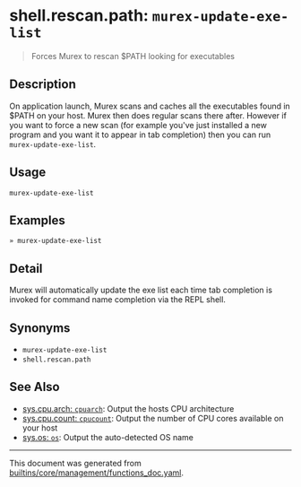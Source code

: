 # shell.rescan.path: `murex-update-exe-list`

> Forces Murex to rescan $PATH looking for executables

## Description

On application launch, Murex scans and caches all the executables found in
$PATH on your host. Murex then does regular scans there after. However if
you want to force a new scan (for example you've just installed a new
program and you want it to appear in tab completion) then you can run `murex-update-exe-list`.

## Usage

```
murex-update-exe-list
```

## Examples

```
» murex-update-exe-list
```

## Detail

Murex will automatically update the exe list each time tab completion is
invoked for command name completion via the REPL shell.

## Synonyms

* `murex-update-exe-list`
* `shell.rescan.path`


## See Also

* [sys.cpu.arch: `cpuarch`](../commands/cpuarch.md):
  Output the hosts CPU architecture
* [sys.cpu.count: `cpucount`](../commands/cpucount.md):
  Output the number of CPU cores available on your host
* [sys.os: `os`](../commands/os.md):
  Output the auto-detected OS name

<hr/>

This document was generated from [builtins/core/management/functions_doc.yaml](https://github.com/lmorg/murex/blob/master/builtins/core/management/functions_doc.yaml).